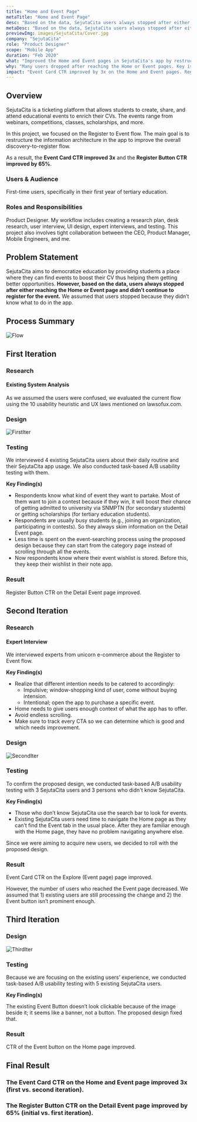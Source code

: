 ```yaml
---
title: "Home and Event Page"
metaTitle: "Home and Event Page"
desc: "Based on the data, SejutaCita users always stopped after either reaching the Home or Event page and didn’t continue to register for the event. To fix this, we decided to improved said pages"
metaDesc: "Based on the data, SejutaCita users always stopped after either reaching the Home or Event page and didn’t continue to register for the event. To fix this, we decided to improved said pages"
previewImg: images/SejutaCita/Cover.jpg
company: "SejutaCita"
role: "Product Designer"
scope: "Mobile App"
duration: "Feb 2020"
what: "Improved the Home and Event pages in SejutaCita's app by restructuring the information architecture and enhancing the discovery-to-register flow."
why: "Many users dropped after reaching the Home or Event pages. Key issues included a lack of clear navigation, insufficient context about the app's offerings, and a design that did not cater to different user intentions."
impact: "Event Card CTR improved by 3x on the Home and Event pages. Register Button CTR increased by 65% on the Detail Event page."
---
```


## <a id="overview" style="position:relative;top:-200px"></a> Overview

SejutaCita is a ticketing platform that allows students to create, share, and attend educational events to enrich their CVs. The events range from webinars, competitions, classes, scholarships, and more.

In this project, we focused on the Register to Event flow. The main goal is to restructure the information architecture in the app to improve the overall discovery-to-register flow.

As a result, the **Event Card CTR improved 3x** and the **Register Button CTR improved by 65%**.

### Users & Audience

First-time users, specifically in their first year of tertiary education.

### Roles and Responsibilities

Product Designer. My workflow includes creating a research plan, desk research, user interview, UI design, expert interviews, and testing. This project also involves tight collaboration between the CEO, Product Manager, Mobile Engineers, and me.

## Problem Statement

SejutaCita aims to democratize education by providing students a place where they can find events to boost their CV thus helping them getting better opportunities. **However, based on the data, users always stopped after either reaching the Home or Event page and didn’t continue to register for the event.** We assumed that users stopped because they didn’t know what to do in the app.

## <a id="process" style="position:relative;top:-200px"></a> Process Summary

![Flow](/images/SejutaCita/Flow.jpg "Flow")

## First Iteration

### Research

#### Existing System Analysis

As we assumed the users were confused, we evaluated the current flow using the 10 usability heuristic and UX laws mentioned on lawsofux.com.

### Design

![FirstIter](/images/SejutaCita/FirstIter.jpg "FirstIter")

### Testing

We interviewed 4 existing SejutaCita users about their daily routine and their SejutaCita app usage. We also conducted task-based A/B usability testing with them.

**Key Finding(s)**

- Respondents know what kind of event they want to partake. Most of them want to join a contest because if they win, it will boost their chance of getting admitted to university via SNMPTN (for secondary students) or getting scholarships (for tertiary education students).
- Respondents are usually busy students (e.g., joining an organization, participating in contests). So they always skim information on the Detail Event page.
- Less time is spent on the event-searching process using the proposed design because they can start from the category page instead of scrolling through all the events.
- Now respondents know where their event wishlist is stored. Before this, they keep their wishlist in their note app.

### Result

Register Button CTR on the Detail Event page improved.

## Second Iteration

### Research

#### Expert Interview

We interviewed experts from unicorn e-commerce about the Register to Event flow.

**Key Finding(s)**

- Realize that different intention needs to be catered to accordingly:
  - Impulsive; window-shopping kind of user, come without buying intension.
  - Intentional; open the app to purchase a specific event.
- Home needs to give users enough context of what the app has to offer.
- Avoid endless scrolling.
- Make sure to track every CTA so we can determine which is good and which needs improvement.

### Design

![SecondIter](/images/SejutaCita/SecondIter.jpg "SecondIter")

### Testing

To confirm the proposed design, we conducted task-based A/B usability testing with 3 SejutaCita users and 3 persons who didn't know SejutaCita.

**Key Finding(s)**

- Those who don’t know SejutaCita use the search bar to look for events.
- Existing SejutaCita users need time to navigate the Home page as they can’t find the Event tab in the usual place. After they are familiar enough with the Home page, they have no problem navigating anywhere else.

Since we were aiming to acquire new users, we decided to roll with the proposed design.

### Result

Event Card CTR on the Explore (Event page) page improved.

However, the number of users who reached the Event page decreased. We assumed that 1) existing users are still processing the change and 2) the Event button isn’t prominent enough.

## Third Iteration

### <a id="design" style="position:relative;top:-120px"></a> Design

![ThirdIter](/images/SejutaCita/ThirdIter.jpg "ThirdIter")

### Testing

Because we are focusing on the existing users’ experience, we conducted task-based A/B usability testing with 5 existing SejutaCita users.

**Key Finding(s)**

The existing Event Button doesn’t look clickable because of the image beside it; it seems like a banner, not a button. The proposed design fixed that.

### Result

CTR of the Event button on the Home page improved.

## <a id="result" style="position:relative;top:-200px"></a> Final Result

### The Event Card CTR on the Home and Event page improved 3x (first vs. second iteration).

### The Register Button CTR on the Detail Event page improved by 65% (initial vs. first iteration).
